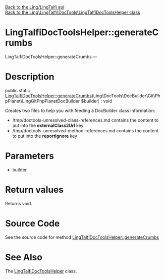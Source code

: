 [Back to the Ling/LingTalfi api](https://github.com/lingtalfi/LingTalfi/blob/master/doc/api/Ling/LingTalfi.md)<br>
[Back to the Ling\LingTalfi\DocTools\LingTalfiDocToolsHelper class](https://github.com/lingtalfi/LingTalfi/blob/master/doc/api/Ling/LingTalfi/DocTools/LingTalfiDocToolsHelper.md)


LingTalfiDocToolsHelper::generateCrumbs
================



LingTalfiDocToolsHelper::generateCrumbs — 




Description
================


public static [LingTalfiDocToolsHelper::generateCrumbs](https://github.com/lingtalfi/LingTalfi/blob/master/doc/api/Ling/LingTalfi/DocTools/LingTalfiDocToolsHelper/generateCrumbs.md)(Ling\DocTools\DocBuilder\Git\PhpPlanet\LingGitPhpPlanetDocBuilder $builder) : void




Creates two files to help you with feeding a DocBuilder class information:

- /tmp/doctools-unresolved-class-references.md contains the content to put into the **externalClass2Url** key
- /tmp/doctools-unresolved-method-references.md contains the content to put into the **reportIgnore** key




Parameters
================


- builder

    


Return values
================

Returns void.








Source Code
===========
See the source code for method [LingTalfiDocToolsHelper::generateCrumbs](https://github.com/lingtalfi/LingTalfi/blob/master/DocTools/LingTalfiDocToolsHelper.php#L24-L68)


See Also
================

The [LingTalfiDocToolsHelper](https://github.com/lingtalfi/LingTalfi/blob/master/doc/api/Ling/LingTalfi/DocTools/LingTalfiDocToolsHelper.md) class.



